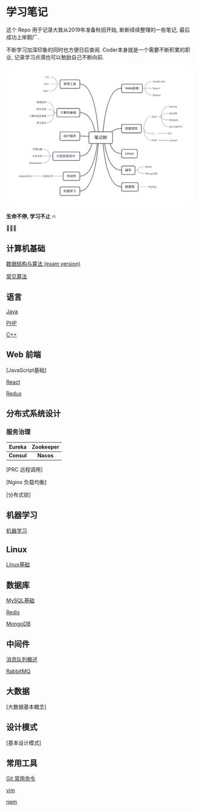 # 学习笔记

这个 Repo 用于记录大致从2019年准备秋招开始, 断断续续整理的一些笔记, 最后成功上岸鹅厂.

不断学习加深印象的同时也方便日后查阅. Coder本身就是一个需要不断积累的职业, 记录学习点滴也可以勉励自己不断向前. 

<img src='NoteTree.png'>

**生命不停, 学习不止** 🔥

🏃🏃‍♀️

## 计算机基础

[数据结构与算法 (exam version)](datastructure/ds.md)

[常见算法](algorithm/README.md)



## 语言

[Java](java/README.md) 

[PHP](PHP/README.md)

[C++](C++/README.md)



## Web 前端

[JavaScript基础]

[React](react-ecology/React.md)

[Redux](react-ecology/Redux.md)



## 分布式系统设计

### 服务治理

Eureka | Zookeeper 
:-: | :-: 
**Consul** | **Nacos** 

[PRC 远程调用]

[Nginx 负载均衡]

[分布式锁]



## 机器学习

[机器学习](机器学习/README.md)



## Linux

[Linux基础](linux/README.md)



## 数据库

[MySQL基础](MySQL/README.md)

[Redis](Redis/Redis.md)

[MongoDB](MongoDB/MongDB.md)



## 中间件

[消息队列概述](中间件/消息队列/消息队列概述.md)

[RabbitMQ](中间件/消息队列/RabbitMQ.md)



## 大数据

[大数据基本概念]



## 设计模式

[基本设计模式]



## 常用工具

[Git 常用命令](Git/git.md)

[vim](Vim/Vim.md)

[npm](npm/npm.md)